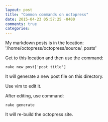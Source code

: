 ```yaml
---
layout: post
title: "Common commands on octopress"
date: 2015-04-23 05:57:25 -0400
comments: true
categories: 
---
```


My markdown posts is in the location: '/home/octopress/octopress/source/_posts'

Get to this location and then use the command: 

```
rake new_post['post title']
```

It will generate a new post file on this directory.

Use vim to edit it.

After editing, use command:

```
rake generate
```

It will re-build the octopress site.


